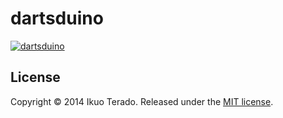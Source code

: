 # dartsduino

[![dartsduino](http://img.youtube.com/vi/sHt_5in-ziQ/0.jpg)](http://www.youtube.com/watch?v=sHt_5in-ziQ)


## License

Copyright &copy; 2014 Ikuo Terado. Released under the [MIT license](http://www.opensource.org/licenses/mit-license.php).
